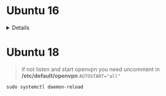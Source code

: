 # Ubuntu 16

<d>
     <details>
          
##### 1) easy rsa
```nginx
apt install openvpn openssl easy-rsa iptables
mkdir /etc/openvpn/easy-rsa
cp  -r /usr/share/easy-rsa/* /etc/openvpn/easy-rsa/
```
> **/etc/openvpn/easy-rsa/vars** | change value
```
          "export KEY_country ....."
```
##### 2) create server and user key
```nginx
cd /etc/openvpn/easy-rsa
source ./vars && ./clean-all            #clean-all cleaned all files in folder keys
ln -s openssl-1.0.0.cnf openssl.cnf
./build-ca
./build-key-server Serv
./build-key user1
./build-dh
openvpn --genkey --secret keys/ta.key
```
##### 3) create user folder and copy (server, user) key
```nginx
cd keys
mkdir -p /etc/openvpn/ccd/user1
cp Serv.crt Serv.key ca.crt dh2048.pem ta.key /etc/openvpn
cp user1.crt user1.key ca.crt ta.key /etc/openvpn/ccd/user1/
```
if you want use on client all in one config file add in you **user.conf**

```
          key-direction 1
```
and  use this script
<details>
     
```bash
#!/bin/bash
echo -e "\n \033[0;32m please enter the path to files\n \033[0m"
read thepath &&

echo -e "\n \033[0;32m please enter the name user\n \033[0m"
read conf &&

# combine with ta    
sed -i '$ a \\n\n<tls-auth>' $thepath/$conf.conf || echo -e "\n tls-err"
cat $thepath/ta.key >> $thepath/$conf.conf || echo -e "\n tls-err"
sed -i '$ a </tls-auth>' $thepath/$conf.conf || echo -e "\n tls-err"

# combine with ca
sleep 1
sed -i '$ a \\n\n<ca>' $thepath/$conf.conf || echo -e "\n ca-err"
cat $thepath/ca.crt >> $thepath/$conf.conf || echo -e "\n ca-err"
sed -i '$ a </ca>' $thepath/$conf.conf || echo -e "\n ca-err"

# combine with client.crt
sleep 1
sed -i '$ a \\n\n<cert>' $thepath/$conf.conf || echo -e "\n cert-err"
cat $thepath/$conf.crt >> $thepath/$conf.conf || echo -e "\n cert-err"
sed -i '$ a </cert>' $thepath/$conf.conf || echo -e "\n cert-err"

#combine with client private key     
sleep 1
sed -i '$ a \\n\n<key>' $thepath/$conf.conf || echo -e "\n key-err"
cat $thepath/$conf.key >> $thepath/$conf.conf || echo -e "\n key-err"
sed -i '$ a </key>' $thepath/$conf.conf || echo -e "\n key-err"

mv $thepath/$conf.conf $thepath/$conf.ovpn || echo -e "\n mv-err"

echo -e "\n \033one-cert OK \n \033[0ma"

exit 0
```
</details>

##### 4) create server and user conf
```nginx
vim /etc/openvpn/Serv.conf
vim /etc/openvpn/ccd/user1/user1.conf
service openvpn restart
#openvpn --config Serv.conf (start specify directly config)    
#netstat -npl
```
##### 5) edit kernel sets for nat
> **/etc/sysctl.conf** |uncomment 
```
          net_ipv4.ip_forward=1
```
```nginx
echo 1 >> /proc/sys/net/ipv4/conf/all/forwarding
```
##### 6) iptables sets
```nginx
#C |and/or -p tcp
iptables -I INPUT  -p udp  --dport 1194 -j ACCEPT
#C |ip local mask vpn-server not wan i.e. 192.168.99.0 - network openvpn
iptables -t nat -A POSTROUTING -s 192.168.99.0/24 -o eth0 -j MASQUERADE
iptables -A FORWARD -i tun0 -o eth0 -m state --state RELATED,ESTABLISHED -j ACCEPT
iptables -A FORWARD -i eth0 -o tun0 -m state --state RELATED,ESTABLISHED -j ACCEPT
iptables -A FORWARD -i tun0 -j ACCEPT
#C |or 
#M iptables -A OUTPUT -o tun0 -j ACCEPT
iptables-save > /etc/iptables.rules
```
> **/etc/network/interfaces**|at the END add:
```
          pre-up iptables-restore < /etc/iptables.rules                     
```
OR
```nginx
apt install iptables-persistent
```
```nginx
reboot
```

</details>
</d>

# Ubuntu 18

> if not listen and start openvpn
> you need uncomment in **/etc/default/openvpn**
`AUTOSTART="all"`
```
sudo systemctl daemon-reload
```
